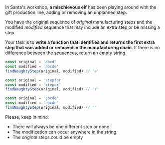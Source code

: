 In Santa's workshop, **a mischievous elf** has been playing around with the gift production line, adding or removing an unplanned step.

You have the original sequence of _original_ manufacturing steps and the modified _modified_ sequence that may include an extra step or be missing a step.

Your task is to **write a function that identifies and returns the first extra step that was added or removed in the manufacturing chain**. If there is no difference between the sequences, return an empty string.

```JavaScript
const original = 'abcd'
const modified = 'abcde'
findNaughtyStep(original, modified) // 'e'

const original = 'stepfor'
const modified = 'stepor'
findNaughtyStep(original, modified) // 'f'

const original = 'abcde'
const modified = 'abcde'
findNaughtyStep(original, modified) // ''
```

Please, keep in mind:

*   There will always be one different step or none.
*   The modification can occur anywhere in the string.
*   The _original_ steps could be empty
